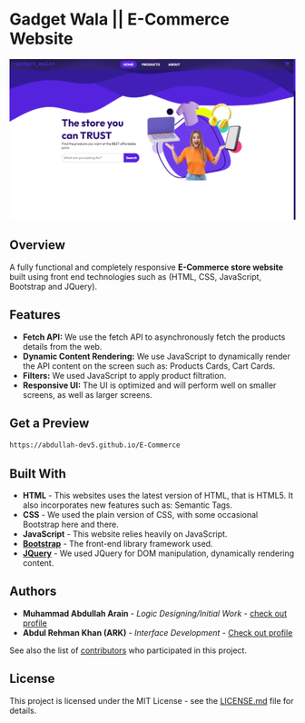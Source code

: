 # Gadget Wala || E-Commerce Website

![landing page of the GadgetWala website](snapshot-1.png)

## Overview
A fully functional and completely responsive **E-Commerce store website** built using front end technologies such as (HTML, CSS, JavaScript, Bootstrap and JQuery).

## Features

- **Fetch API:** We use the fetch API to asynchronously fetch the products details from the web.
- **Dynamic Content Rendering:** We use JavaScript to dynamically render the API content on the screen such as: Products Cards, Cart Cards.
- **Filters:** We used JavaScript to apply product filtration.
- **Responsive UI:** The UI is optimized and will perform well on smaller screens, as well as larger screens.

## Get a Preview

```txt
https://abdullah-dev5.github.io/E-Commerce
```

## Built With

- **HTML** - This websites uses the latest version of HTML, that is HTML5. It also incorporates new features such as: Semantic Tags.
- **CSS** - We used the plain version of CSS, with some occasional Bootstrap here and there.
- **JavaScript** - This website relies heavily on JavaScript.
- **[Bootstrap](https://getbootstrap.com/)** - The front-end library framework used.
- **[JQuery](https://jquery.com/)** - We used JQuery for DOM manipulation, dynamically rendering content.

## Authors

- **Muhammad Abdullah Arain** - _Logic Designing/Initial Work_ - [check out profile](https://github.com/abdullah-dev5)
- **Abdul Rehman Khan (ARK)** - _Interface Development_ - [Check out profile](https://github.com/codewith-ark)

See also the list of [contributors](https://github.com/abdullah-dev5/E-Commerce/graphs/contributors) who participated in this project.

## License

This project is licensed under the MIT License - see the [LICENSE.md](LICENSE) file for details.
